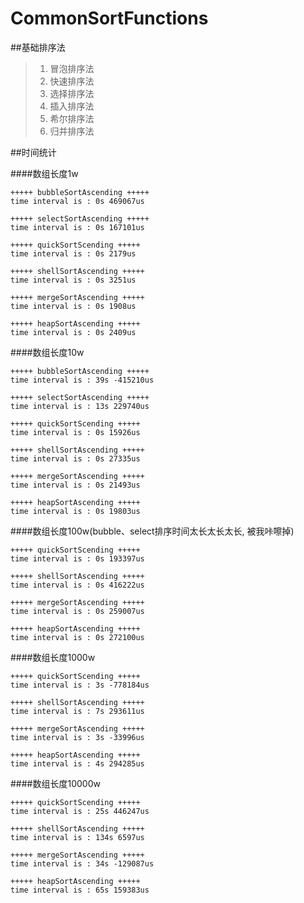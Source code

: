 # CommonSortFunctions

##基础排序法  

>1.  冒泡排序法  
>2.  快速排序法    
>3.  选择排序法    
>4.  插入排序法  
>5.  希尔排序法  
>6.  归并排序法  


##时间统计

####数组长度1w

    +++++ bubbleSortAscending +++++
    time interval is : 0s 469067us

    +++++ selectSortAscending +++++
    time interval is : 0s 167101us

    +++++ quickSortScending +++++
    time interval is : 0s 2179us

    +++++ shellSortAscending +++++
    time interval is : 0s 3251us

    +++++ mergeSortAscending +++++
    time interval is : 0s 1908us

    +++++ heapSortAscending +++++
    time interval is : 0s 2409us


####数组长度10w

    +++++ bubbleSortAscending +++++
    time interval is : 39s -415210us

    +++++ selectSortAscending +++++
    time interval is : 13s 229740us

    +++++ quickSortScending +++++
    time interval is : 0s 15926us

    +++++ shellSortAscending +++++
    time interval is : 0s 27335us

    +++++ mergeSortAscending +++++
    time interval is : 0s 21493us

    +++++ heapSortAscending +++++
    time interval is : 0s 19803us
 
 
####数组长度100w(bubble、select排序时间太长太长太长, 被我咔嚓掉)

    +++++ quickSortScending +++++
    time interval is : 0s 193397us

    +++++ shellSortAscending +++++
    time interval is : 0s 416222us

    +++++ mergeSortAscending +++++
    time interval is : 0s 259007us

    +++++ heapSortAscending +++++
    time interval is : 0s 272100us
 
 
####数组长度1000w

    +++++ quickSortScending +++++
    time interval is : 3s -778184us

    +++++ shellSortAscending +++++
    time interval is : 7s 293611us

    +++++ mergeSortAscending +++++
    time interval is : 3s -33996us

    +++++ heapSortAscending +++++
    time interval is : 4s 294285us
    

####数组长度10000w

    +++++ quickSortScending +++++
    time interval is : 25s 446247us

    +++++ shellSortAscending +++++
    time interval is : 134s 6597us

    +++++ mergeSortAscending +++++
    time interval is : 34s -129087us

    +++++ heapSortAscending +++++
    time interval is : 65s 159383us
